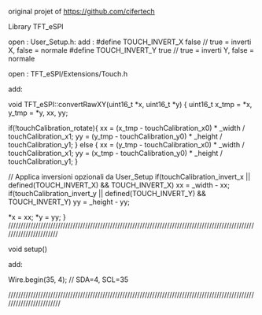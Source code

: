 original projet of https://github.com/cifertech

Library TFT_eSPI

open : User_Setup.h:
add : #define TOUCH_INVERT_X   false   // true = inverti X, false = normale
      #define TOUCH_INVERT_Y   true   // true = inverti Y, false = normale

open : TFT_eSPI/Extensions/Touch.h

add: 

void TFT_eSPI::convertRawXY(uint16_t *x, uint16_t *y)
{
  uint16_t x_tmp = *x, y_tmp = *y, xx, yy;

  if(!touchCalibration_rotate){
    xx = (x_tmp - touchCalibration_x0) * _width / touchCalibration_x1;
    yy = (y_tmp - touchCalibration_y0) * _height / touchCalibration_y1;
  } else {
    xx = (y_tmp - touchCalibration_x0) * _width / touchCalibration_x1;
    yy = (x_tmp - touchCalibration_y0) * _height / touchCalibration_y1;
  }

  // Applica inversioni opzionali da User_Setup
  if(touchCalibration_invert_x || defined(TOUCH_INVERT_X) && TOUCH_INVERT_X) xx = _width - xx;
  if(touchCalibration_invert_y || defined(TOUCH_INVERT_Y) && TOUCH_INVERT_Y) yy = _height - yy;

  *x = xx;
  *y = yy;
}
///////////////////////////////////////////////////////////////////////////////////////////////////////////////////////

void setup() 

add:

Wire.begin(35, 4); // SDA=4, SCL=35 

////////////////////////////////////////////////////////////////////////////////////////////////////////////////////////
